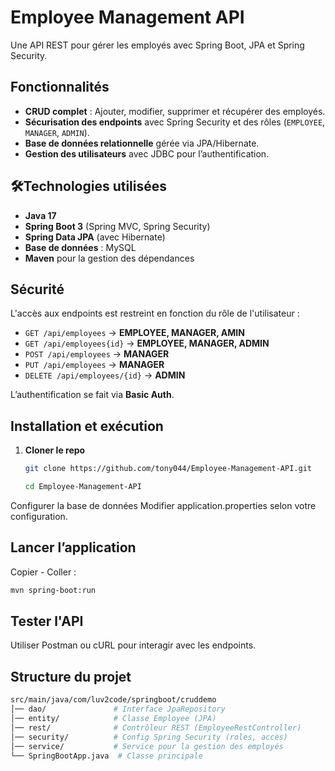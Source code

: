 # Employee Management API

Une API REST pour gérer les employés avec Spring Boot, JPA et Spring Security.

## Fonctionnalités

- **CRUD complet** : Ajouter, modifier, supprimer et récupérer des employés.
- **Sécurisation des endpoints** avec Spring Security et des rôles (`EMPLOYEE`, `MANAGER`, `ADMIN`).
- **Base de données relationnelle** gérée via JPA/Hibernate.
- **Gestion des utilisateurs** avec JDBC pour l’authentification.

## 🛠Technologies utilisées

- **Java 17**  
- **Spring Boot 3** (Spring MVC, Spring Security)  
- **Spring Data JPA** (avec Hibernate)  
- **Base de données** : MySQL 
- **Maven** pour la gestion des dépendances  

## Sécurité

L'accès aux endpoints est restreint en fonction du rôle de l'utilisateur :  

- `GET /api/employees` → **EMPLOYEE, MANAGER, AMIN**
- `GET /api/employees{id}` → **EMPLOYEE, MANAGER, ADMIN**  
- `POST /api/employees` → **MANAGER**  
- `PUT /api/employees` → **MANAGER**  
- `DELETE /api/employees/{id}` → **ADMIN**  

L’authentification se fait via **Basic Auth**.

## Installation et exécution

1. **Cloner le repo**  
   ```sh
   git clone https://github.com/tony044/Employee-Management-API.git
   ```
   ```sh
   cd Employee-Management-API
   ```
   
Configurer la base de données
Modifier application.properties selon votre configuration.

## Lancer l’application

Copier - Coller :
```sh
mvn spring-boot:run
```
## Tester l'API
Utiliser Postman ou cURL pour interagir avec les endpoints.

## Structure du projet
```sh
src/main/java/com/luv2code/springboot/cruddemo
│── dao/               # Interface JpaRepository
│── entity/            # Classe Employee (JPA)
│── rest/              # Contrôleur REST (EmployeeRestController)
│── security/          # Config Spring Security (roles, accès)
│── service/           # Service pour la gestion des employés
└── SpringBootApp.java  # Classe principale
```
